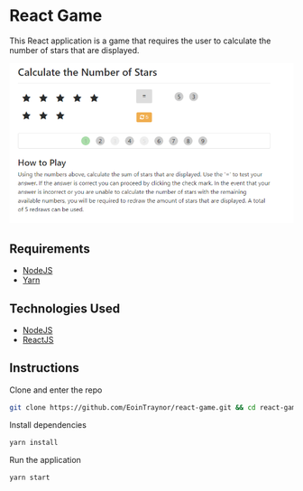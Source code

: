 # React Game
This React application is a game that requires the user to calculate the number of stars that are displayed.

![Demo Screenshot](screenshot.PNG?raw=true "Demo Screenshot")

## Requirements
* [NodeJS](https://nodejs.org/)
* [Yarn](https://yarnpkg.com/)

## Technologies Used
* [NodeJS](https://nodejs.org/)
* [ReactJS](https://facebook.github.io/react/)

## Instructions
Clone and enter the repo
```bash
git clone https://github.com/EoinTraynor/react-game.git && cd react-game
```

Install dependencies
```bash
yarn install
```

Run the application
```bash
yarn start
```